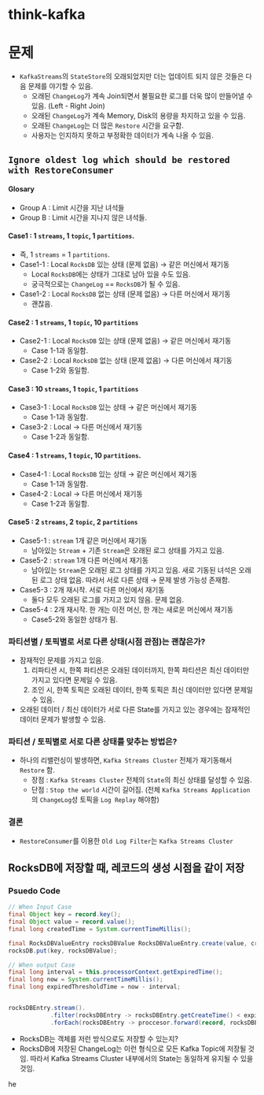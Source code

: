 # think-kafka


# 문제
- `KafkaStreams`의 `StateStore`의 오래되었지만 더는 업데이트 되지 않은 것들은 다음 문제를 야기할 수 있음.
  - 오래된 `ChangeLog`가 계속 Join되면서 불필요한 로그를 더욱 많이 만들어낼 수 있음. (Left - Right Join)
  - 오래된 `ChangeLog`가 계속 Memory, Disk의 용량을 차지하고 있을 수 있음.
  - 오래된 `ChangeLog`는 더 많은 `Restore` 시간을 요구함.
  - 사용자는 인지하지 못하고 부정확한 데이터가 계속 나올 수 있음.


## `Ignore oldest log which should be restored with RestoreConsumer`

#### Glosary
- Group A : Limit 시간을 지난 녀석들
- Group B : Limit 시간을 지나지 않은 녀석들.


#### Case1 : 1 `streams`, 1 `topic`, 1 `partitions`.
- 즉, 1 `streams` = 1 `partitions`.
- Case1-1 : Local `RocksDB` 있는 상태 (문제 없음) → 같은 머신에서 재기동
  - Local `RocksDB`에는 상태가 그대로 남아 있을 수도 있음.
  - 궁극적으로는 `ChangeLog` == `RocksDB`가 될 수 있음. 
- Case1-2 : Local `RocksDB` 없는 상태 (문제 없음) → 다른 머신에서 재기동
  - 괜찮음.
 
#### Case2 : 1 `streams`, 1 `topic`, 10 `partitions`
- Case2-1 : Local `RocksDB` 있는 상태 (문제 없음) → 같은 머신에서 재기동
  - Case 1-1과 동일함.
- Case2-2 : Local `RocksDB` 없는 상태 (문제 없음) → 다른 머신에서 재기동
  - Case 1-2와 동일함.
 
#### Case3 : 10 `streams`, 1 `topic`, 1 `partitions`
- Case3-1 : Local `RocksDB` 있는 상태 → 같은 머신에서 재기동
  - Case 1-1과 동일함.
- Case3-2 : Local → 다른 머신에서 재기동
  - Case 1-2과 동일함.
 
#### Case4 : 1 `streams`, 1 `topic`, 10 `partitions`.
- Case4-1 : Local `RocksDB` 있는 상태 → 같은 머신에서 재기동
  - Case 1-1과 동일함.
- Case4-2 : Local → 다른 머신에서 재기동
  - Case 1-2과 동일함.


#### Case5 : 2 `streams`, 2 `topic`, 2 `partitions`
- Case5-1 : `stream` 1개 같은 머신에서 재기동
  - 남아있는 `Stream` + 기존 `Stream`은 오래된 로그 상태를 가지고 있음.
- Case5-2 : `stream` 1개 다른 머신에서 재기동
  - 남아있는 `Stream`은 오래된 로그 상태를 가지고 있음. 새로 기동된 녀석은 오래된 로그 상태 없음. 따라서 서로 다른 상태 → 문제 발생 가능성 존재함.
- Case5-3 : 2개 재시작. 서로 다른 머신에서 재기동
  - 둘다 모두 오래된 로그를 가지고 있지 않음. 문제 없음.
- Case5-4 : 2개 재시작. 한 개는 이전 머신,  한 개는 새로운 머신에서 재기동
  - Case5-2와 동일한 상태가 됨. 


### 파티션별 / 토픽별로 서로 다른 상태(시점 관점)는 괜찮은가?
- 잠재적인 문제를 가지고 있음.
  1. 리파티션 시, 한쪽 파티션은 오래된 데이터까지, 한쪽 파티션은 최신 데이터만 가지고 있다면 문제일 수 있음.
  2. 조인 시, 한쪽 토픽은 오래된 데이터, 한쪽 토픽은 최신 데이터만 있다면 문제일 수 있음.
- 오래된 데이터 / 최신 데이터가 서로 다른 State를 가지고 있는 경우에는 잠재적인 데이터 문제가 발생할 수 있음. 


### 파티션 / 토픽별로 서로 다른 상태를 맞추는 방법은?
- 하나의 리밸런싱이 발생하면, `Kafka Streams Cluster` 전체가 재기동해서 `Restore` 함.
  - 장점 : `Kafka Streams Cluster` 전체의 `State`의 최신 상태를 달성할 수 있음.
  - 단점 : `Stop the world` 시간이 길어짐. (전체 `Kafka Streams Application`의 `ChangeLog`성 토픽을 `Log Replay` 해야함)

### 결론 
- `RestoreConsumer`를 이용한 `Old Log Filter`는 `Kafka Streams Cluster`


## RocksDB에 저장할 때, 레코드의 생성 시점을 같이 저장

### Psuedo Code
```java
// When Input Case
final Object key = record.key();
final Object value = record.value();
final long createdTime = System.currentTimeMillis();

final RocksDBValueEntry rocksDBValue RocksDBValueEntry.create(value, createdTime);
rocksDB.put(key, rocksDBValue);
```

```java
// When output Case
final long interval = this.processorContext.getExpiredTime();
final long now = System.currentTimeMillis();
final long expiredThresholdTime = now - interval;


rocksDBEntry.stream().
            .filter(rocksDBEntry -> rocksDBEntry.getCreateTime() < expiredThresholdTime)
            .forEach(rocksDBEntry -> proccesor.forward(record, rocksDBEntry);
```

- RocksDB는 객체를 저런 방식으로도 저장할 수 있는지?
- RocksDB에 저장된 ChangeLog는 이런 형식으로 모든 Kafka Topic에 저장될 것임. 따라서 Kafka Streams Cluster 내부에서의 State는 동일하게 유지될 수 있을 것임. 







he